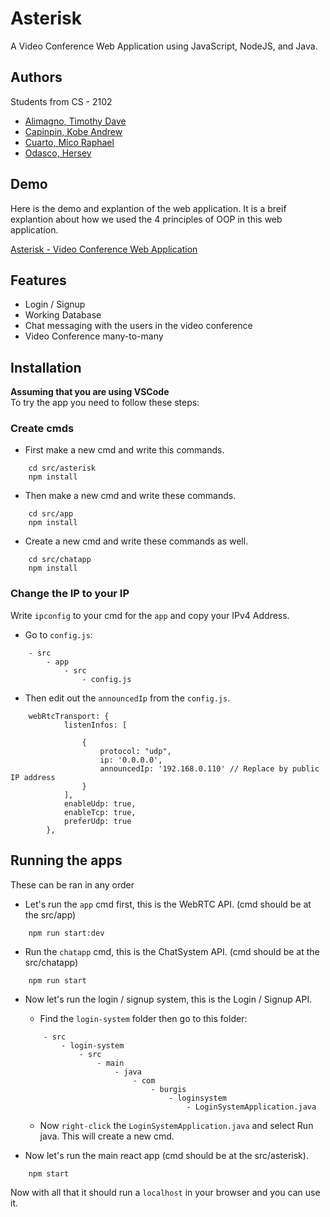 
# Asterisk

A Video Conference Web Application using JavaScript, NodeJS, and Java.


## Authors
Students from CS - 2102
- [Alimagno, Timothy Dave](https://github.com/mothy-08)
- [Capinpin, Kobe Andrew](https://github.com/VinnRe)
- [Cuarto, Mico Raphael](https://github.com/oocim)
- [Odasco, Hersey](https://github.com/herseyy)


## Demo

Here is the demo and explantion of the web application. It is a breif explantion about how we used the 4 principles of OOP in this web application.

[Asterisk - Video Conference Web Application]()


## Features

- Login / Signup
- Working Database
- Chat messaging with the users in the video conference
- Video Conference many-to-many



## Installation
**Assuming that you are using VSCode** \
To try the app you need to follow these steps:
### Create cmds
- First make a new cmd and write this commands.
```
    cd src/asterisk
    npm install
```

- Then make a new cmd and write these commands.
```
    cd src/app
    npm install
```

- Create a new cmd and write these commands as well.
```
    cd src/chatapp
    npm install
```
### Change the IP to your IP
Write `ipconfig` to your cmd for the `app` and copy your IPv4 Address.
- Go to `config.js`:
```
    - src
        - app
            - src
                - config.js
```
- Then edit out the `announcedIp` from the `config.js`.
```
    webRtcTransport: {
			listenInfos: [

				{
					protocol: "udp", 
					ip: '0.0.0.0',
					announcedIp: '192.168.0.110' // Replace by public IP address
				}
			],
			enableUdp: true,
			enableTcp: true,
			preferUdp: true
		},
```

## Running the apps
These can be ran in any order
- Let's run the `app` cmd first, this is the WebRTC API. (cmd should be at the src/app)
```
    npm run start:dev
```

- Run the `chatapp` cmd, this is the ChatSystem API. (cmd should be at the src/chatapp)
```
    npm run start
```

- Now let's run the login / signup system, this is the Login / Signup API.
    - Find the `login-system` folder then go to this folder:
    ```
        - src
            - login-system
                - src
                    - main
                        - java
                            - com
                                - burgis
                                    - loginsystem
                                        - LoginSystemApplication.java
    ```
    - Now `right-click` the `LoginSystemApplication.java` and select Run java. This will create a new cmd.

- Now let's run the main react app (cmd should be at the src/asterisk).
```
    npm start
```
Now with all that it should run a `localhost` in your browser and you can use it. 